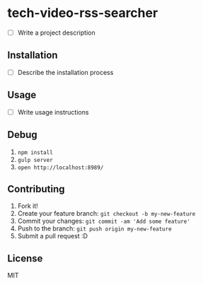 # tech-video-rss-searcher

- [ ] Write a project description

## Installation

- [ ] Describe the installation process

## Usage

- [ ] Write usage instructions

## Debug

1. `npm install`
2. `gulp server`
3. `open http://localhost:8989/`

## Contributing

1. Fork it!
2. Create your feature branch: `git checkout -b my-new-feature`
3. Commit your changes: `git commit -am 'Add some feature'`
4. Push to the branch: `git push origin my-new-feature`
5. Submit a pull request :D

## License

MIT